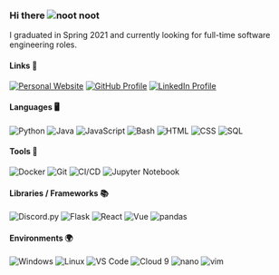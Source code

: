### Hi there <img src="https://www.nootify.net/favicon.ico" alt="noot noot">

I graduated in Spring 2021 and currently looking for full-time software engineering roles.

#### Links 🔗
<p>
  <a href="https://www.nootify.net"><img src="https://img.shields.io/badge/Website--_.svg?style=social" alt="Personal Website"></a>
  <a href="https://github.com/nootify"><img src="https://img.shields.io/badge/GitHub--_.svg?style=social&logo=github" alt="GitHub Profile"></a>
  <a href="https://www.linkedin.com/in/echa"><img src="https://img.shields.io/badge/LinkedIn--_.svg?style=social&logo=linkedin" alt="LinkedIn Profile"></a>
</p>

#### Languages 🖥️
![Python](https://img.shields.io/badge/Python-Daily%20Driver-blue?style=for-the-badge&logo=python&logoColor=white)
![Java](https://img.shields.io/badge/Java-Proficient-blue?style=for-the-badge&logo=java&logoColor=white)
![JavaScript](https://img.shields.io/badge/JavaScript-Proficient-blue?style=for-the-badge&logo=javascript&logoColor=white)
![Bash](https://img.shields.io/badge/Bash-Proficient-blue?style=for-the-badge&logo=gnu%20bash&logoColor=white)
![HTML](https://img.shields.io/badge/HTML-Familiar%20with-blue?style=for-the-badge&logo=html5&logoColor=white)
![CSS](https://img.shields.io/badge/CSS-Familiar%20with-blue?style=for-the-badge&logo=css3&logoColor=white)
![SQL](https://img.shields.io/badge/SQL-Familiar%20with-blue?style=for-the-badge&logo=postgresql&logoColor=white)

#### Tools 🔨
![Docker](https://img.shields.io/badge/Docker-Proficient-orange?style=for-the-badge&logo=docker&logoColor=white)
![Git](https://img.shields.io/badge/Git-Proficient-orange?style=for-the-badge&logo=git&logoColor=white)
![CI/CD](https://img.shields.io/badge/CI%2FCD-Proficient-orange?style=for-the-badge&)
![Jupyter Notebook](https://img.shields.io/badge/Jupyter%20Notebook-Familiar%20with-orange?style=for-the-badge&logo=jupyter&logoColor=white)

#### Libraries / Frameworks 📚
![Discord.py](https://img.shields.io/badge/Discord.py-Familiar%20with-green?style=for-the-badge&logo=discord&logoColor=white)
![Flask](https://img.shields.io/badge/Flask-Familiar%20with-green?style=for-the-badge&logo=flask&logoColor=white)
![React](https://img.shields.io/badge/React-Familiar%20with-green?style=for-the-badge&logo=react&logoColor=white)
![Vue](https://img.shields.io/badge/Vue-Familiar%20with-green?style=for-the-badge&logo=vue-dot-js&logoColor=white)
![pandas](https://img.shields.io/badge/pandas-Familiar%20with-green?style=for-the-badge&logo=pandas&logoColor=white)

#### Environments 🌍
![Windows](https://img.shields.io/badge/Windows-Daily%20Driver-lightgrey?style=for-the-badge&logo=windows&logoColor=white)
![Linux](https://img.shields.io/badge/Linux-Daily%20Driver-lightgrey?style=for-the-badge&logo=linux&logoColor=white)
![VS Code](https://img.shields.io/badge/VS%20Code-Daily%20Driver-lightgrey?style=for-the-badge&logo=visual-studio-code&logoColor=white)
![Cloud 9](https://img.shields.io/badge/Cloud%209-Familiar%20with-lightgrey?style=for-the-badge&logo=amazon&logoColor=white)
![nano](https://img.shields.io/badge/nano-Familiar%20with-lightgrey?style=for-the-badge&logo=gnu&logoColor=white)
![vim](https://img.shields.io/badge/vim-Familiar%20with-lightgrey?style=for-the-badge&logo=vim&logoColor=white)

